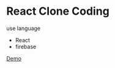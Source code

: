 # React Clone Coding

use language
- React
- firebase

[Demo](https://jungchuloh.github.io/nwitter/#/)
